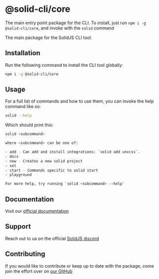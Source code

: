 # @solid-cli/core

The main entry point package for the CLI. To install, just run `npm i -g @solid-cli/core`, and invoke with the `solid` command

The main package for the SolidJS CLI tool.

## Installation

Run the following command to install the CLI tool globally:

```bash
npm i -g @solid-cli/core
```

## Usage

For a full list of commands and how to use them, you can invoke the help command like so:

```bash
solid --help
```

Which should print this:

```bash
solid <subcommand>

where <subcommand> can be one of:

- add - Can add and install integrations: `solid add unocss`.
- docs
- new - Creates a new solid project
- set
- start - Commands specific to solid start
- playground

For more help, try running `solid <subcommand> --help`
```

## Documentation

Visit our [official documentation](https://solid-cli.netlify.app/)

## Support

Reach out to us on the official [SolidJS discord](https://discord.gg/solidjs)

## Contributing

If you would like to contribute or keep up to date with the package, come join the effort over on [our GitHub](https://github.com/solidjs-community/solid-cli)
